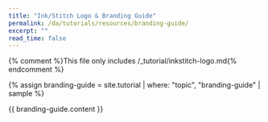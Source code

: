 ```yaml
---
title: "Ink/Stitch Logo & Branding Guide"
permalink: /da/tutorials/resources/branding-guide/
excerpt: ""
read_time: false
---
```

{% comment %}This file only includes /_tutorial/inkstitch-logo.md{% endcomment %}

{% assign branding-guide = site.tutorial | where: "topic", "branding-guide" | sample %}

{{ branding-guide.content }}
